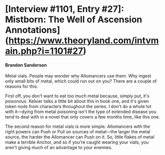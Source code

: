 # [Interview #1101, Entry #27]: Mistborn: The Well of Ascension Annotations](https://www.theoryland.com/intvmain.php?i=1101#27)

#### Brandon Sanderson

Metal vials. People may wonder why Allomancers use them. Why ingest only small bits of metal, which could run out on you? There are a couple of reasons for this.

First off, you don't want to eat too much metal because, simply put, it's poisonous. Kelsier talks a little bit about this in book one, and it's given token nods from characters throughout the series. I don't do a whole lot with it—dying from metal poisoning isn't the type of extended disease you tend to deal with in a novel that only covers a few months time, like this one.

The second reason for metal vials is more simple. Allomancers with the right powers can Push or Pull on sources of metal—the larger the metal source, the harder the Allomancer can Push on it. So, little flakes of metal make a terrible Anchor, and so if you're caught wearing your vials, you aren't giving much of an advantage to your enemies.

